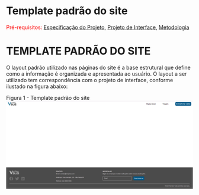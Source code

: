 # Template padrão do site

<span style="color:red">Pré-requisitos: <a href="2-Especificação do Projeto.md"> Especificação do Projeto</a></span>, <a href="3-Projeto de Interface.md"> Projeto de Interface</a>, <a href="4-Metodologia.md"> Metodologia</a>

# TEMPLATE PADRÃO DO SITE

O layout padrão utilizado nas páginas do site é a base estrutural que define como a informação é organizada e apresentada ao usuário. O layout a ser utilizado tem correspondência com o projeto de interface, conforme ilustado na figura abaixo:

Figura 1 - Template padrão do site
![TemplatePage](img/TemplatePage.png)
